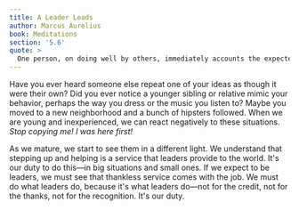 ```yaml
---
title: A Leader Leads
author: Marcus Aurelius
book: Meditations
section: '5.6'
quote: >
  One person, on doing well by others, immediately accounts the expected favor in return. Another is not so quick, but still considers the person a debtor and knows the favor. A third kind of person acts as if not conscious of the deed, rather like a vine producing a cluster of grapes without making further demands, like a horse after its race, or a dog after its walk, or a bee after making its honey. Such a person, having done a good deed, won't go shouting from rooftops but simply moves on to the next deed just like the vine produces another bunch of grapes in the right season.
---
```


Have you ever heard someone else repeat one of your ideas as though it were their own? Did you ever notice a younger sibling or relative mimic your behavior, perhaps the way you dress or the music you listen to? Maybe you moved to a new neighborhood and a bunch of hipsters followed. When we are young and inexperienced, we can react negatively to these situations. _Stop copying me! I was here first!_

As we mature, we start to see them in a different light. We understand that stepping up and helping is a service that leaders provide to the world. It's our duty to do this—in big situations and small ones. If we expect to be leaders, we must see that thankless service comes with the job. We must do what leaders do, because it's what leaders do—not for the credit, not for the thanks, not for the recognition. It's our duty.
